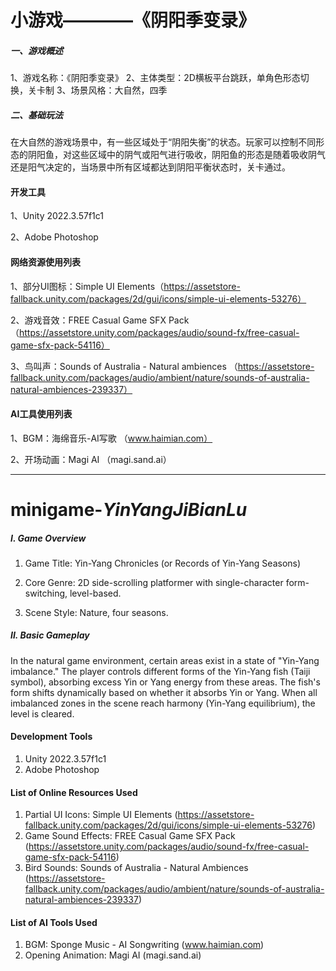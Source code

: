 # 小游戏————《阴阳季变录》

##### 一、游戏概述
1、游戏名称：《阴阳季变录》
2、主体类型：2D横板平台跳跃，单角色形态切换，关卡制
3、场景风格：大自然，四季
##### 二、基础玩法
在大自然的游戏场景中，有一些区域处于“阴阳失衡”的状态。玩家可以控制不同形态的阴阳鱼，对这些区域中的阴气或阳气进行吸收，阴阳鱼的形态是随着吸收阴气还是阳气决定的，当场景中所有区域都达到阴阳平衡状态时，关卡通过。

#### 开发工具
1、Unity 2022.3.57f1c1

2、Adobe Photoshop

#### 网络资源使用列表
1、部分UI图标：Simple UI Elements（https://assetstore-fallback.unity.com/packages/2d/gui/icons/simple-ui-elements-53276）

2、游戏音效：FREE Casual Game SFX Pack （https://assetstore.unity.com/packages/audio/sound-fx/free-casual-game-sfx-pack-54116）

3、鸟叫声：Sounds of Australia - Natural ambiences （https://assetstore-fallback.unity.com/packages/audio/ambient/nature/sounds-of-australia-natural-ambiences-239337）

#### AI工具使用列表
1、BGM：海绵音乐-AI写歌 （www.haimian.com）

2、开场动画：Magi AI （magi.sand.ai）

------------

# minigame-*YinYangJiBianLu*

##### I. Game Overview
1. Game Title: Yin-Yang Chronicles (or Records of Yin-Yang Seasons)

2. Core Genre: 2D side-scrolling platformer with single-character form-switching, level-based.

3. Scene Style: Nature, four seasons.

##### II. Basic Gameplay
In the natural game environment, certain areas exist in a state of "Yin-Yang imbalance." The player controls different forms of the Yin-Yang fish (Taiji symbol), absorbing excess Yin or Yang energy from these areas. The fish's form shifts dynamically based on whether it absorbs Yin or Yang. When all imbalanced zones in the scene reach harmony (Yin-Yang equilibrium), the level is cleared.

#### Development Tools
1. Unity 2022.3.57f1c1
2. Adobe Photoshop

#### List of Online Resources Used
1. Partial UI Icons: Simple UI Elements (https://assetstore-fallback.unity.com/packages/2d/gui/icons/simple-ui-elements-53276)
2. Game Sound Effects: FREE Casual Game SFX Pack (https://assetstore.unity.com/packages/audio/sound-fx/free-casual-game-sfx-pack-54116)
3. Bird Sounds: Sounds of Australia - Natural Ambiences (https://assetstore-fallback.unity.com/packages/audio/ambient/nature/sounds-of-australia-natural-ambiences-239337)

#### List of AI Tools Used
1. BGM: Sponge Music - AI Songwriting (www.haimian.com)
2. Opening Animation: Magi AI (magi.sand.ai)
